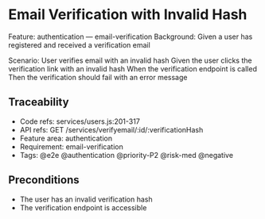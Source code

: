 # Email Verification with Invalid Hash
Feature: authentication — email-verification
  Background:
    Given a user has registered and received a verification email

  Scenario: User verifies email with an invalid hash
    Given the user clicks the verification link with an invalid hash
    When the verification endpoint is called
    Then the verification should fail with an error message

## Traceability
- Code refs: services/users.js:201-317
- API refs: GET /services/verifyemail/:id/:verificationHash
- Feature area: authentication
- Requirement: email-verification
- Tags: @e2e @authentication @priority-P2 @risk-med @negative

## Preconditions
- The user has an invalid verification hash
- The verification endpoint is accessible
